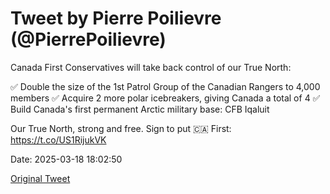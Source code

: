 # Tweet by Pierre Poilievre (@PierrePoilievre)

Canada First Conservatives will take back control of our True North: 

✅ Double the size of the 1st Patrol Group of the Canadian Rangers to 4,000 members
✅ Acquire 2 more polar icebreakers, giving Canada a total of 4 
✅ Build Canada's first permanent Arctic military base: CFB Iqaluit 

Our True North, strong and free. Sign to put 🇨🇦 First: https://t.co/US1RijukVK

Date: 2025-03-18 18:02:50

[Original Tweet](https://x.com/PierrePoilievre/status/1902058125798031781)
